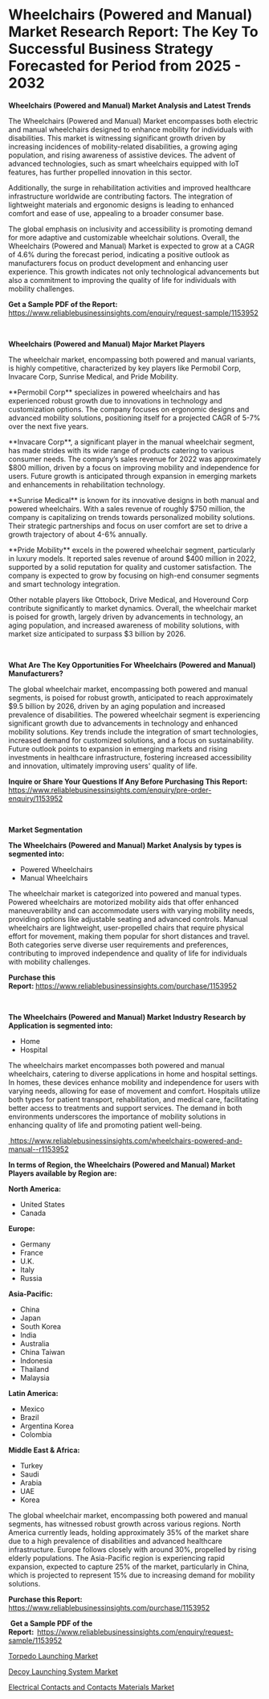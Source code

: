 <p><h1>Wheelchairs (Powered and Manual) Market Research Report: The Key To Successful Business Strategy Forecasted for Period from 2025 - 2032</h1></p><p><strong>Wheelchairs (Powered and Manual) Market Analysis and Latest Trends</strong></p>
<p><p>The Wheelchairs (Powered and Manual) Market encompasses both electric and manual wheelchairs designed to enhance mobility for individuals with disabilities. This market is witnessing significant growth driven by increasing incidences of mobility-related disabilities, a growing aging population, and rising awareness of assistive devices. The advent of advanced technologies, such as smart wheelchairs equipped with IoT features, has further propelled innovation in this sector. </p><p>Additionally, the surge in rehabilitation activities and improved healthcare infrastructure worldwide are contributing factors. The integration of lightweight materials and ergonomic designs is leading to enhanced comfort and ease of use, appealing to a broader consumer base. </p><p>The global emphasis on inclusivity and accessibility is promoting demand for more adaptive and customizable wheelchair solutions. Overall, the Wheelchairs (Powered and Manual) Market is expected to grow at a CAGR of 4.6% during the forecast period, indicating a positive outlook as manufacturers focus on product development and enhancing user experience. This growth indicates not only technological advancements but also a commitment to improving the quality of life for individuals with mobility challenges.</p></p>
<p><strong>Get a Sample PDF of the Report:&nbsp;</strong> <a href="https://www.reliablebusinessinsights.com/enquiry/request-sample/1153952?utm_campaign=62&utm_medium=2&utm_source=Github&utm_content=ia&utm_term=07012025&utm_id=wheelchairs-powered-and-manual">https://www.reliablebusinessinsights.com/enquiry/request-sample/1153952</a></p>
<p>&nbsp;</p>
<p><strong>Wheelchairs (Powered and Manual) Major Market Players</strong></p>
<p><p>The wheelchair market, encompassing both powered and manual variants, is highly competitive, characterized by key players like Permobil Corp, Invacare Corp, Sunrise Medical, and Pride Mobility. </p><p>**Permobil Corp** specializes in powered wheelchairs and has experienced robust growth due to innovations in technology and customization options. The company focuses on ergonomic designs and advanced mobility solutions, positioning itself for a projected CAGR of 5-7% over the next five years. </p><p>**Invacare Corp**, a significant player in the manual wheelchair segment, has made strides with its wide range of products catering to various consumer needs. The company’s sales revenue for 2022 was approximately $800 million, driven by a focus on improving mobility and independence for users. Future growth is anticipated through expansion in emerging markets and enhancements in rehabilitation technology.</p><p>**Sunrise Medical** is known for its innovative designs in both manual and powered wheelchairs. With a sales revenue of roughly $750 million, the company is capitalizing on trends towards personalized mobility solutions. Their strategic partnerships and focus on user comfort are set to drive a growth trajectory of about 4-6% annually.</p><p>**Pride Mobility** excels in the powered wheelchair segment, particularly in luxury models. It reported sales revenue of around $400 million in 2022, supported by a solid reputation for quality and customer satisfaction. The company is expected to grow by focusing on high-end consumer segments and smart technology integration.</p><p>Other notable players like Ottobock, Drive Medical, and Hoveround Corp contribute significantly to market dynamics. Overall, the wheelchair market is poised for growth, largely driven by advancements in technology, an aging population, and increased awareness of mobility solutions, with market size anticipated to surpass $3 billion by 2026.</p></p>
<p>&nbsp;</p>
<p><strong>What Are The Key Opportunities For Wheelchairs (Powered and Manual) Manufacturers?</strong></p>
<p><p>The global wheelchair market, encompassing both powered and manual segments, is poised for robust growth, anticipated to reach approximately $9.5 billion by 2026, driven by an aging population and increased prevalence of disabilities. The powered wheelchair segment is experiencing significant growth due to advancements in technology and enhanced mobility solutions. Key trends include the integration of smart technologies, increased demand for customized solutions, and a focus on sustainability. Future outlook points to expansion in emerging markets and rising investments in healthcare infrastructure, fostering increased accessibility and innovation, ultimately improving users' quality of life.</p></p>
<p><strong>Inquire or Share Your Questions If Any Before Purchasing This Report:</strong> <a href="https://www.reliablebusinessinsights.com/enquiry/pre-order-enquiry/1153952?utm_campaign=62&utm_medium=2&utm_source=Github&utm_content=ia&utm_term=07012025&utm_id=wheelchairs-powered-and-manual">https://www.reliablebusinessinsights.com/enquiry/pre-order-enquiry/1153952</a></p>
<p>&nbsp;</p>
<p><strong>Market Segmentation</strong></p>
<p><strong>The Wheelchairs (Powered and Manual) Market Analysis by types is segmented into:</strong></p>
<p><ul><li>Powered Wheelchairs</li><li>Manual Wheelchairs</li></ul></p>
<p><p>The wheelchair market is categorized into powered and manual types. Powered wheelchairs are motorized mobility aids that offer enhanced maneuverability and can accommodate users with varying mobility needs, providing options like adjustable seating and advanced controls. Manual wheelchairs are lightweight, user-propelled chairs that require physical effort for movement, making them popular for short distances and travel. Both categories serve diverse user requirements and preferences, contributing to improved independence and quality of life for individuals with mobility challenges.</p></p>
<p><strong>Purchase this Report:&nbsp;</strong><a href="https://www.reliablebusinessinsights.com/purchase/1153952?utm_campaign=62&utm_medium=2&utm_source=Github&utm_content=ia&utm_term=07012025&utm_id=wheelchairs-powered-and-manual">https://www.reliablebusinessinsights.com/purchase/1153952</a></p>
<p>&nbsp;</p>
<p><strong>The Wheelchairs (Powered and Manual) Market Industry Research by Application is segmented into:</strong></p>
<p><ul><li>Home</li><li>Hospital</li></ul></p>
<p><p>The wheelchairs market encompasses both powered and manual wheelchairs, catering to diverse applications in home and hospital settings. In homes, these devices enhance mobility and independence for users with varying needs, allowing for ease of movement and comfort. Hospitals utilize both types for patient transport, rehabilitation, and medical care, facilitating better access to treatments and support services. The demand in both environments underscores the importance of mobility solutions in enhancing quality of life and promoting patient well-being.</p></p>
<p><a href="https://www.reliablebusinessinsights.com/wheelchairs-powered-and-manual--r1153952?utm_campaign=62&utm_medium=2&utm_source=Github&utm_content=ia&utm_term=07012025&utm_id=wheelchairs-powered-and-manual">&nbsp;https://www.reliablebusinessinsights.com/wheelchairs-powered-and-manual--r1153952</a></p>
<p><strong>In terms of Region, the Wheelchairs (Powered and Manual) Market Players available by Region are:</strong></p>
<p>
    <p> <strong> North America: </strong>
        <ul>
            <li>United States</li>
            <li>Canada</li>
        </ul>
        </p> 
    <p> <strong> Europe: </strong>
        <ul>
            <li>Germany</li>
            <li>France</li>
            <li>U.K.</li>
            <li>Italy</li>
            <li>Russia</li>
        </ul>
        </p> 
    <p> <strong> Asia-Pacific: </strong>
        <ul>
            <li>China</li>
            <li>Japan</li>
            <li>South Korea</li>
            <li>India</li>
            <li>Australia</li>
            <li>China Taiwan</li>
            <li>Indonesia</li>
            <li>Thailand</li>
            <li>Malaysia</li>
        </ul>
        </p> 
    <p> <strong> Latin America: </strong>
        <ul>
            <li>Mexico</li>
            <li>Brazil</li>
            <li>Argentina Korea</li>
            <li>Colombia</li>
        </ul>
        </p> 
    <p> <strong> Middle East & Africa: </strong>
        <ul>
            <li>Turkey</li>
            <li>Saudi</li>
            <li>Arabia</li>
            <li>UAE</li>
            <li>Korea</li>
        </ul>
    </p>
    </p>
<p><p>The global wheelchair market, encompassing both powered and manual segments, has witnessed robust growth across various regions. North America currently leads, holding approximately 35% of the market share due to a high prevalence of disabilities and advanced healthcare infrastructure. Europe follows closely with around 30%, propelled by rising elderly populations. The Asia-Pacific region is experiencing rapid expansion, expected to capture 25% of the market, particularly in China, which is projected to represent 15% due to increasing demand for mobility solutions.</p></p>
<p><strong>Purchase this Report: </strong><a href="https://www.reliablebusinessinsights.com/purchase/1153952?utm_campaign=62&utm_medium=2&utm_source=Github&utm_content=ia&utm_term=07012025&utm_id=wheelchairs-powered-and-manual">https://www.reliablebusinessinsights.com/purchase/1153952</a></p>
<p>&nbsp;<strong>Get a Sample PDF of the Report:&nbsp;&nbsp;</strong><a href="https://www.reliablebusinessinsights.com/enquiry/request-sample/1153952?utm_campaign=62&utm_medium=2&utm_source=Github&utm_content=ia&utm_term=07012025&utm_id=wheelchairs-powered-and-manual">https://www.reliablebusinessinsights.com/enquiry/request-sample/1153952</a></p>
<p><strong></strong></p>
<p><p><a href="https://github.com/jamastodola515/Market-Research-Report-List-1/blob/main/torpedo-launching-market.md?utm_campaign=62&utm_medium=2&utm_source=Github&utm_content=ia&utm_term=07012025&utm_id=wheelchairs-powered-and-manual">Torpedo Launching Market</a></p><p><a href="https://github.com/danikabiele541/Market-Research-Report-List-1/blob/main/decoy-launching-system-market.md?utm_campaign=62&utm_medium=2&utm_source=Github&utm_content=ia&utm_term=07012025&utm_id=wheelchairs-powered-and-manual">Decoy Launching System Market</a></p><p><a href="https://github.com/organophelia8282/Market-Research-Report-List-1/blob/main/electrical-contacts-and-contacts-materials-market.md?utm_campaign=62&utm_medium=2&utm_source=Github&utm_content=ia&utm_term=07012025&utm_id=wheelchairs-powered-and-manual">Electrical Contacts and Contacts Materials Market</a></p></p>